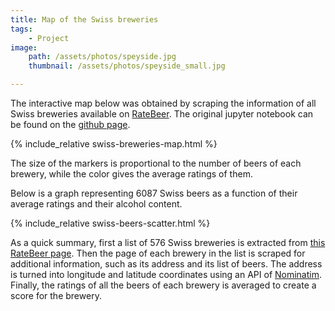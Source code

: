 ```yaml
---
title: Map of the Swiss breweries
tags:
    - Project
image: 
    path: /assets/photos/speyside.jpg
    thumbnail: /assets/photos/speyside_small.jpg

---
```

The interactive map below
was obtained by scraping the information of all Swiss breweries
available on 
[RateBeer](https://www.ratebeer.com/).
The original jupyter notebook can be found
on the [github page](https://github.com/nrbernier/swiss-beer-map).


{% include_relative swiss-breweries-map.html %}

The size of the markers is proportional to the number of beers
of each brewery,
while the color gives the average ratings of them.

Below is a graph representing 6087 Swiss beers
as a function of their average ratings and their alcohol content.

{% include_relative swiss-beers-scatter.html %}

As a quick summary, 
first a list of 576 Swiss breweries is extracted from
[this RateBeer page](https://www.ratebeer.com/breweries/switzerland/0/191/).
Then the page of each brewery in the list is scraped for 
additional information, such as its address and its list of beers.
The address is turned into longitude and latitude coordinates
using an API of 
[Nominatim](https://nominatim.openstreetmap.org).
Finally, the ratings of all the beers of each brewery is averaged
to create a score for the brewery.




